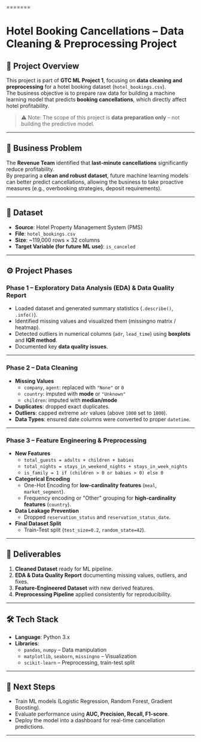 =======
# Hotel Booking Cancellations – Data Cleaning & Preprocessing Project

## 📌 Project Overview
This project is part of **GTC ML Project 1**, focusing on **data cleaning and preprocessing** for a hotel booking dataset (`hotel_bookings.csv`).  
The business objective is to prepare raw data for building a machine learning model that predicts **booking cancellations**, which directly affect hotel profitability.

> ⚠️ Note: The scope of this project is **data preparation only** – not building the predictive model.

---

## 🏨 Business Problem
The **Revenue Team** identified that **last-minute cancellations** significantly reduce profitability.  
By preparing a **clean and robust dataset**, future machine learning models can better predict cancellations, allowing the business to take proactive measures (e.g., overbooking strategies, deposit requirements).

---

## 📂 Dataset
- **Source**: Hotel Property Management System (PMS)  
- **File**: `hotel_bookings.csv`  
- **Size**: ~119,000 rows × 32 columns  
- **Target Variable (for future ML use)**: `is_canceled`

---

## ⚙️ Project Phases

### **Phase 1 – Exploratory Data Analysis (EDA) & Data Quality Report**
- Loaded dataset and generated summary statistics (`.describe()`, `.info()`).
- Identified missing values and visualized them (missingno matrix / heatmap).
- Detected outliers in numerical columns (`adr`, `lead_time`) using **boxplots** and **IQR method**.
- Documented key **data quality issues**.

---

### **Phase 2 – Data Cleaning**
- **Missing Values**  
  - `company`, `agent`: replaced with `"None"` or `0`  
  - `country`: imputed with **mode** or `"Unknown"`  
  - `children`: imputed with **median/mode**
- **Duplicates**: dropped exact duplicates.  
- **Outliers**: capped extreme `adr` values (above `1000` set to `1000`).  
- **Data Types**: ensured date columns were converted to proper `datetime`.

---

### **Phase 3 – Feature Engineering & Preprocessing**
- **New Features**  
  - `total_guests = adults + children + babies`  
  - `total_nights = stays_in_weekend_nights + stays_in_week_nights`  
  - `is_family = 1 if (children > 0 or babies > 0) else 0`
- **Categorical Encoding**  
  - One-Hot Encoding for **low-cardinality features** (`meal`, `market_segment`).  
  - Frequency encoding or "Other" grouping for **high-cardinality features** (`country`).  
- **Data Leakage Prevention**  
  - Dropped `reservation_status` and `reservation_status_date`.  
- **Final Dataset Split**  
  - Train-Test split (`test_size=0.2`, `random_state=42`).

---

## 🎯 Deliverables
1. **Cleaned Dataset** ready for ML pipeline.  
2. **EDA & Data Quality Report** documenting missing values, outliers, and fixes.  
3. **Feature-Engineered Dataset** with new derived features.  
4. **Preprocessing Pipeline** applied consistently for reproducibility.

---

## 🛠️ Tech Stack
- **Language**: Python 3.x  
- **Libraries**:  
  - `pandas`, `numpy` – Data manipulation  
  - `matplotlib`, `seaborn`, `missingno` – Visualization  
  - `scikit-learn` – Preprocessing, train-test split  

---

## 🚀 Next Steps
- Train ML models (Logistic Regression, Random Forest, Gradient Boosting).  
- Evaluate performance using **AUC, Precision, Recall, F1-score**.  
- Deploy the model into a dashboard for real-time cancellation predictions.

---



